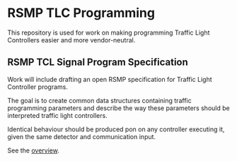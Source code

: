 # RSMP TLC Programming

This repository is used for work on making programming Traffic Light Controllers easier and more vendor-neutral.

## RSMP TCL Signal Program Specification
Work will include drafting an open RSMP specification for Traffic Light Controller programs.

The goal is to create common data structures containing traffic programming parameters and
describe the way these parameters should be interpreted traffic light controllers.

Identical behaviour should be produced pon on any controller executing it, given the same detector and communication input.

See the [overview](overview.md).

